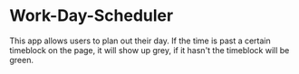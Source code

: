 # Work-Day-Scheduler

This app allows users to plan out their day. If the time is past a certain timeblock on the page, it will show up grey, if it hasn't the timeblock will be green.
